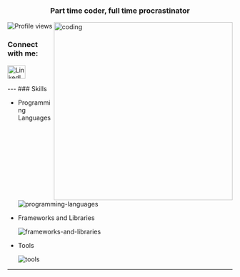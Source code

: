 <h3 align="center">Part time coder, full time procrastinator</h3>
<img align="right" alt="coding" width="400" src="https://media.tenor.com/GfSX-u7VGM4AAAAC/coding.gif" />


![Profile views](https://komarev.com/ghpvc/?username=YOUR_USERNAME&style=flat-square)



<h3 align="left">Connect with me:</h3>
<p align="left">
  <a href="https://linkedin.com/in/harsh-sharma-848560230/" target="_blank">
    <img align="center" src="https://raw.githubusercontent.com/rahuldkjain/github-profile-readme-generator/master/src/images/icons/Social/linked-in-alt.svg" alt="LinkedIn" height="30" width="40" />
  </a>
</p>
---
### Skills

- Programming Languages

  ![programming-languages](https://skillicons.dev/icons?i=cpp,python,css,javascript,c)

- Frameworks and Libraries

  ![frameworks-and-libraries](https://skillicons.dev/icons?i=react,nodejs)

- Tools

  ![tools](https://skillicons.dev/icons?i=vscode,sublime,github,git,linux)

---



